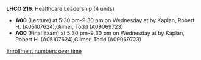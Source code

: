 **LHCO 216**: Healthcare Leadership (4 units)

- **A00** (Lecture) at 5:30 pm–9:30 pm on Wednesday at   by Kaplan, Robert H. (A05107624),Gilmer, Todd (A09069723)
- **A00** (Final Exam) at 5:30 pm–9:30 pm on Wednesday at   by Kaplan, Robert H. (A05107624),Gilmer, Todd (A09069723)

[Enrollment numbers over time](./LHCO216.tsv)
